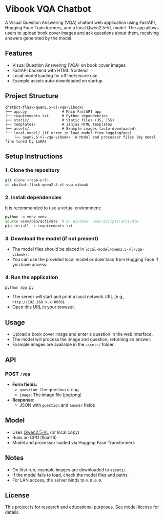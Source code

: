 # Vibook VQA Chatbot

A Visual Question Answering (VQA) chatbot web application using FastAPI, Hugging Face Transformers, and a local Qwen2.5-VL model. The app allows users to upload book cover images and ask questions about them, receiving answers generated by the model.

## Features
- Visual Question Answering (VQA) on book cover images
- FastAPI backend with HTML frontend
- Local model loading for offline/secure use
- Example assets auto-downloaded on startup

## Project Structure
```
chatbot-flask-qwen2.5-vl-vqa-vibook/
├── app.py                # Main FastAPI app
├── requirements.txt      # Python dependencies
├── static/               # Static files (JS, CSS)
├── templates/            # Jinja2 HTML templates
├── assets/               # Example images (auto-downloaded)
└── local-model/ (if error in load model from huggingface)
    └── qwen2.5-vl-vqa-vibook/  # Model and processor files (my model fine tuned by LoRA)
```

## Setup Instructions

### 1. Clone the repository
```bash
git clone <repo-url>
cd chatbot-flask-qwen2.5-vl-vqa-vibook
```

### 2. Install dependencies
It is recommended to use a virtual environment:
```bash
python -m venv venv
source venv/bin/activate  # On Windows: venv\Scripts\activate
pip install -r requirements.txt
```

### 3. Download the model (if not present)
- The model files should be placed in `local-model/qwen2.5-vl-vqa-vibook/`.
- You can use the provided local model or download from Hugging Face if you have access.

### 4. Run the application
```bash
python app.py
```
- The server will start and print a local network URL (e.g., `http://192.168.x.x:8000`).
- Open this URL in your browser.

## Usage
- Upload a book cover image and enter a question in the web interface.
- The model will process the image and question, returning an answer.
- Example images are available in the `assets/` folder.

## API
### POST `/vqa`
- **Form fields:**
  - `question`: The question string
  - `image`: The image file (jpg/png)
- **Response:**
  - JSON with `question` and `answer` fields

## Model
- Uses [Qwen2.5-VL](https://huggingface.co/sunbv56/qwen2.5-vl-vqa-vibook) (or local copy)
- Runs on CPU (float16)
- Model and processor loaded via Hugging Face Transformers

## Notes
- On first run, example images are downloaded to `assets/`.
- If the model fails to load, check the model files and paths.
- For LAN access, the server binds to `0.0.0.0`.

## License
This project is for research and educational purposes. See model license for details. 